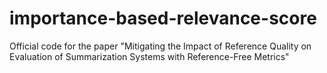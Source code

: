 # importance-based-relevance-score
Official code for the paper "Mitigating the Impact of Reference Quality on Evaluation of Summarization Systems with Reference-Free Metrics"
